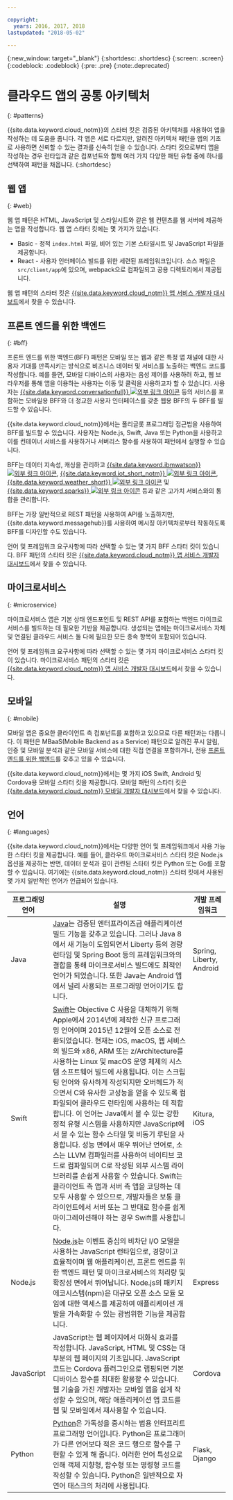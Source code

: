```yaml
---

copyright:
  years: 2016, 2017, 2018
lastupdated: "2018-05-02"

---
```

{:new_window: target="_blank"}
{:shortdesc: .shortdesc}
{:screen: .screen}
{:codeblock: .codeblock}
{:pre: .pre}
{:note:.deprecated}

# 클라우드 앱의 공통 아키텍처
{: #patterns}

{{site.data.keyword.cloud_notm}}의 스타터 킷은 검증된 아키텍처를 사용하여 앱을 작성하는 데 도움을 줍니다. 각 앱은 서로 다르지만, 알려진 아키텍처 패턴을 앱의 기초로 사용하면 신뢰할 수 있는 결과를 신속히 얻을 수 있습니다. 스타터 킷으로부터 앱을 작성하는 경우 런타임과 같은 컴포넌트와 함께 여러 가지 다양한 패턴 유형 중에 하나를 선택하여 패턴을 채웁니다.
{:shortdesc}

## 웹 앱
{: #web}

웹 앱 패턴은 HTML, JavaScript 및 스타일시트와 같은 웹 컨텐츠를 웹 서버에 제공하는 앱을 작성합니다. 웹 앱 스타터 킷에는 몇 가지가 있습니다.

* Basic - 정적 `index.html` 파일, 비어 있는 기본 스타일시트 및 JavaScript 파일을 제공합니다.
* React - 사용자 인터페이스 빌드를 위한 세련된 프레임워크입니다. 소스 파일은 `src/client/app`에 있으며, webpack으로 컴파일되고 공용 디렉토리에서 제공됩니다.

웹 앱 패턴의 스타터 킷은 [{{site.data.keyword.cloud_notm}} 앱 서비스 개발자 대시보드](https://console.bluemix.net/developer/appservice/dashboard)에서 찾을 수 있습니다.

## 프론트 엔드를 위한 백엔드
{: #bff}

프론트 엔드를 위한 백엔드(BFF) 패턴은 모바일 또는 웹과 같은 특정 앱 채널에 대한 사용자 기대를 만족시키는 방식으로 비즈니스 데이터 및 서비스를 노출하는 백엔드 코드를 작성합니다. 예를 들면, 모바일 디바이스의 사용자는 음성 제어를 사용하려 하고, 웹 브라우저를 통해 앱을 이용하는 사용자는 이동 및 클릭을 사용하고자 할 수 있습니다. 사용자는 [{{site.data.keyword.conversationfull}} ![외부 링크 아이콘](../icons/launch-glyph.svg "외부 링크 아이콘")](https://www.ibm.com/watson/developercloud/conversation.html) 등의 서비스를 포함하는 모바일용 BFF와 더 정교한 사용자 인터페이스를 갖춘 웹용 BFF의 두 BFF를 빌드할 수 있습니다.

{{site.data.keyword.cloud_notm}}에서는 폴리글롯 프로그래밍 접근법을 사용하여 BFF를 빌드할 수 있습니다. 사용자는 Node.js, Swift, Java 또는 Python을 사용하고 이를 컨테이너 서비스를 사용하거나 서버리스 함수를 사용하여 패턴에서 실행할 수 있습니다.

BFF는 데이터 지속성, 캐싱을 관리하고 [{{site.data.keyword.ibmwatson}} ![외부 링크 아이콘](../icons/launch-glyph.svg "외부 링크 아이콘")](https://console.bluemix.net/catalog/?taxonomyNavigation=apps&category=watson), [{{site.data.keyword.iot_short_notm}} ![외부 링크 아이콘](../icons/launch-glyph.svg "외부 링크 아이콘")](https://console.bluemix.net/catalog/?taxonomyNavigation=apps&category=iot), [{{site.data.keyword.weather_short}} ![외부 링크 아이콘](../icons/launch-glyph.svg "외부 링크 아이콘")](https://console.bluemix.net/catalog/services/weather-company-data?taxonomyNavigation=apps) 및 [{{site.data.keyword.sparks}} ![외부 링크 아이콘](../icons/launch-glyph.svg "외부 링크 아이콘")](https://console.bluemix.net/catalog/services/apache-spark?taxonomyNavigation=apps) 등과 같은 고가치 서비스와의 통합을 관리합니다.

BFF는 가장 일반적으로 REST 패턴을 사용하여 API를 노출하지만, {{site.data.keyword.messagehub}}를 사용하여 메시징 아키텍처로부터 작동하도록 BFF를 디자인할 수도 있습니다.

언어 및 프레임워크 요구사항에 따라 선택할 수 있는 몇 가지 BFF 스타터 킷이 있습니다.  BFF 패턴의 스타터 킷은 [{{site.data.keyword.cloud_notm}} 앱 서비스 개발자 대시보드](https://console.bluemix.net/developer/appservice/dashboard)에서 찾을 수 있습니다.

## 마이크로서비스
{: #microservice}

마이크로서비스 앱은 기본 상태 엔드포인트 및 REST API를 포함하는 백엔드 마이크로서비스를 빌드하는 데 필요한 기반을 제공합니다. 생성되는 앱에는 마이크로서비스 자체 및 연결된 클라우드 서비스 둘 다에 필요한 모든 종속 항목이 포함되어 있습니다. 

언어 및 프레임워크 요구사항에 따라 선택할 수 있는 몇 가지 마이크로서비스 스타터 킷이 있습니다.  마이크로서비스 패턴의 스타터 킷은 [{{site.data.keyword.cloud_notm}} 앱 서비스 개발자 대시보드](https://console.bluemix.net/developer/appservice/dashboard)에서 찾을 수 있습니다.

## 모바일
{: #mobile}

모바일 앱은 중요한 클라이언트 측 컴포넌트를 포함하고 있으므로 다른 패턴과는 다릅니다. 이 패턴은 MBaaS(Mobile Backend as a Service) 패턴으로 알려진 푸시 알림, 인증 및 모바일 분석과 같은 모바일 서비스에 대한 직접 연결을 포함하거나, 전용 [프론트 엔드를 위한 백엔드](#bff)를 갖추고 있을 수 있습니다.  

{{site.data.keyword.cloud_notm}}에서는 몇 가지 iOS Swift, Android 및 Cordova용 모바일 스타터 킷을 제공합니다. 모바일 패턴의 스타터 킷은 [{{site.data.keyword.cloud_notm}} 모바일 개발자 대시보드](https://console.bluemix.net/developer/mobile/dashboard)에서 찾을 수 있습니다.

## 언어
{: #languages}

{{site.data.keyword.cloud_notm}}에서는 다양한 언어 및 프레임워크에서 사용 가능한 스타터 킷을 제공합니다. 예를 들어, 클라우드 마이크로서비스 스타터 킷은 Node.js 옵션을 제공하는 반면, 데이터 분석과 깊이 관련된 스타터 킷은 Python 또는 Go를 포함할 수 있습니다. 여기에는 {{site.data.keyword.cloud_notm}} 스타터 킷에서 사용된 몇 가지 일반적인 언어가 언급되어 있습니다.


|프로그래밍 언어 | 설명 | 개발 프레임워크 |
|-----|-----|-----|
|Java | [Java](../runtimes/liberty/getting-started.html)는 검증된 엔터프라이즈급 애플리케이션 빌드 기능을 갖추고 있습니다. 그러나 Java 8에서 새 기능이 도입되면서 Liberty 등의 경량 런타임 및 Spring Boot 등의 프레임워크와의 결합을 통해 마이크로서비스 빌드에도 최적인 언어가 되었습니다.  또한 Java는 Android 앱에서 널리 사용되는 프로그래밍 언어이기도 합니다. | Spring, Liberty, Android |
|Swift | [Swift](../runtimes/swift/getting-started.html)는 Objective C 사용을 대체하기 위해 Apple에서 2014년에 제작한 신규 프로그래밍 언어이며 2015년 12월에 오픈 소스로 전환되었습니다. 현재는 iOS, macOS, 웹 서비스의 빌드와 x86, ARM 또는 z/Architecture를 사용하는 Linux 및 macOS 운영 체제의 시스템 소프트웨어 빌드에 사용됩니다. 이는 스크립팅 언어와 유사하게 작성되지만 오버헤드가 적으면서 C와 유사한 고성능을 얻을 수 있도록 컴파일되어 클라우드 런타임에 사용하는 데 적합합니다. 이 언어는 Java에서 볼 수 있는 강한 정적 유형 시스템을 사용하지만 JavaScript에서 볼 수 있는 함수 스타일 및 비동기 루틴을 사용합니다. 성능 면에서 매우 뛰어난 언어로, 소스는 LLVM 컴파일러를 사용하여 네이티브 코드로 컴파일되며 C로 작성된 외부 시스템 라이브러리를 손쉽게 사용할 수 있습니다.  Swift는 클라이언트 측 앱과 서버 측 앱을 코딩하는 데 모두 사용할 수 있으므로, 개발자들은 보통 클라이언트에서 서버 또는 그 반대로 함수를 쉽게 마이그레이션해야 하는 경우 Swift를 사용합니다. | Kitura, iOS|
|Node.js | [Node.js](../runtimes/nodejs/getting-started.html)는 이벤트 중심의 비차단 I/O 모델을 사용하는 JavaScript 런타임으로, 경량이고 효율적이며 웹 애플리케이션, 프론트 엔드를 위한 백엔드 패턴 및 마이크로서비스의 처리량 및 확장성 면에서 뛰어납니다. Node.js의 패키지 에코시스템(npm)은 대규모 오픈 소스 모듈 모임에 대한 액세스를 제공하여 애플리케이션 개발을 가속화할 수 있는 광범위한 기능을 제공합니다. | Express|
|JavaScript|JavaScript는 웹 페이지에서 대화식 효과를 작성합니다. JavaScript, HTML 및 CSS는 대부분의 웹 페이지의 기초입니다. JavaScript 코드는 Cordova 플러그인으로 랩핑되면 기본 디바이스 함수를 최대한 활용할 수 있습니다. 웹 기술을 가진 개발자는 모바일 앱을 쉽게 작성할 수 있으며, 해당 애플리케이션 앱 코드를 웹 및 모바일에서 재사용할 수 있습니다.| Cordova|
|Python | [Python](../runtimes/python/getting-started.html)은 가독성을 중시하는 범용 인터프리트 프로그래밍 언어입니다. Python은 프로그래머가 다른 언어보다 적은 코드 행으로 함수를 구현할 수 있게 해 줍니다. 이러한 언어 특성으로 인해 객체 지향형, 함수형 또는 명령형 코드를 작성할 수 있습니다. Python은 일반적으로 자연어 태스크의 처리에 사용됩니다. | Flask, Django|

